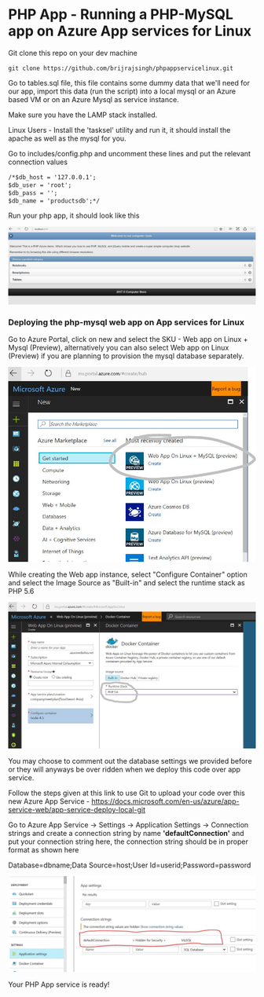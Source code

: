 # PHP App - Running a PHP-MySQL app on Azure App services for Linux


Git clone this repo on your dev machine

    git clone https://github.com/brijrajsingh/phpappservicelinux.git

Go to tables.sql file, this file contains some dummy data that we'll need for our app, import this data (run the script) into a local mysql or an Azure based VM or on an Azure Mysql as service instance.

Make sure you have the LAMP stack installed.

Linux Users - Install the 'tasksel' utility and run it, it should install the apache as well as the mysql for you.

Go to includes/config.php and uncomment these lines and put the relevant connection values

    /*$db_host = '127.0.0.1';
    $db_user = 'root';
    $db_pass = '';
    $db_name = 'productsdb';*/

Run your php app, it should look like this

![PHP App](appsvc1.JPG)


### Deploying the php-mysql web app on App services for Linux ###

Go to Azure Portal, click on new and select the SKU - Web app on Linux + Mysql (Preview), alternatively you can also select Web app on Linux (Preview) if you are planning to provision the mysql database separately.

![PHP App Service](azureportal1.JPG)

While creating the Web app instance, select "Configure Container" option and select the  Image Source as "Built-in" and select the runtime stack as PHP 5.6

![PHP App Service Select runtime stack](azureportal2.JPG)

You may choose to comment out the database settings we provided before or they will anyways be over ridden when we deploy this code over app service.

Follow the steps given at this link to use Git to upload your code over this new Azure App Service - https://docs.microsoft.com/en-us/azure/app-service-web/app-service-deploy-local-git 

Go to Azure App Service -> Settings -> Application Settings -> Connection strings and create a connection string by name **'defaultConnection'** and put your connection string here, the connection string should be in proper format as shown here 

Database=dbname;Data Source=host;User Id=userid;Password=password

![PHP App Service create connectionstring variable](azureportal3.JPG)


Your PHP App service is ready!
   


